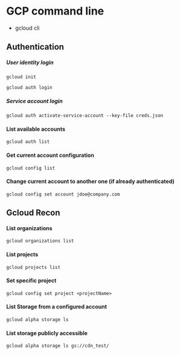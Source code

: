 # GCP command line

- gcloud cli

## Authentication
##### User identity login
```
gcloud init
```

```
gcloud auth login
```

##### Service account login
```
gcloud auth activate-service-account --key-file creds.json
```

#### List available accounts
```
gcloud auth list
```

#### Get current account configuration
```
gcloud config list
```

#### Change current account to another one (if already authenticated)
```
gcloud config set account jdoe@company.com
```

## Gcloud Recon
#### List organizations
```
gcloud organizations list
```

#### List projects
```
gcloud projects list
```

#### Set specific project
```
gcloud config set project <projectName>
```

#### List Storage from a configured account
```
gcloud alpha storage ls
```

#### List storage publicly accessible
```
gcloud alpha storage ls gs://cdn_test/
```







```
```
